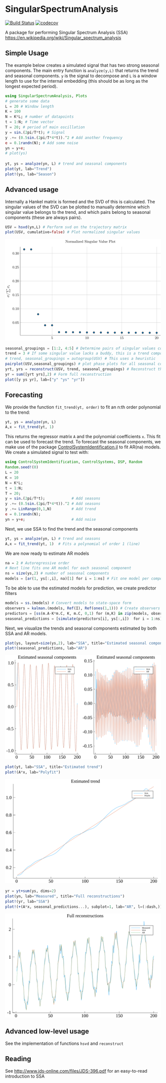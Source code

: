 # SingularSpectrumAnalysis
[![Build Status](https://travis-ci.org/baggepinnen/SingularSpectrumAnalysis.jl.svg?branch=master)](https://travis-ci.org/baggepinnen/SingularSpectrumAnalysis.jl)
[![codecov](https://codecov.io/gh/baggepinnen/SingularSpectrumAnalysis.jl/branch/master/graph/badge.svg)](https://codecov.io/gh/baggepinnen/SingularSpectrumAnalysis.jl)

A package for performing Singular Spectrum Analysis (SSA) https://en.wikipedia.org/wiki/Singular_spectrum_analysis

## Simple Usage
The example below creates a simulated signal that has two strong seasonal components. The main entry function is `analyze(y,L)` that returns the trend and seasonal components. `y` is the signal to decompose and `L` is a window length to use for the internal embedding (this should be as long as the longest expected period).
```julia
using SingularSpectrumAnalysis, Plots
# generate some data
L = 20 # Window length
K = 100
N = K*L; # number of datapoints
t = 1:N; # Time vector
T = 20; # period of main oscillation
y = sin.(2pi/T*t); # Signal
y .+= (0.5sin.(2pi/T*4*t)).^2 # Add another frequency
e = 0.1randn(N); # Add some noise
yn = y+e;
# plot(ys)

yt, ys = analyze(yn, L) # trend and seasonal components
plot(yt, lab="Trend")
plot!(ys, lab="Season")
```
## Advanced usage
Internally a Hankel matrix is formed and the SVD of this is calculated. The singular values of the SVD can be plotted to manually determine which singular value belongs to the trend, and which pairs belong to seasonal components (these are always pairs).
```julia
USV = hsvd(yn,L) # Perform svd on the trajectory matrix
plot(USV, cumulative=false) # Plot normalized singular values
```
![window](figs/sigmaplot.svg)

```julia
seasonal_groupings = [1:2, 4:5] # Determine pairs of singular values corresponding to seasonal components
trend = 3 # If some singular value lacks a buddy, this is a trend component
# trend, seasonal_groupings = autogroup(USV) # This uses a heuristic
pairplot(USV,seasonal_groupings) # plot phase plots for all seasonal components
yrt, yrs = reconstruct(USV, trend, seasonal_groupings) # Reconstruct the underlying signal without noise, based on all identified components with significant singular values
yr = sum([yrt yrs],2) # Form full reconstruction
plot([y ys yr], lab=["y" "ys" "yr"])
```

## Forecasting
We provide the function `fit_trend(yt, order)` to fit an n:th order polynomial to the trend:
```julia
yt, ys = analyze(yn, L)
A,x = fit_trend(yt, 1)
```
This returns the regressor matrix `A` and the polynomial coefficients `x`. This fit can be used to forecast the trend. To forecast the seasonal components, we make use of the package [ControlSystemIdentification.jl](https://github.com/baggepinnen/ControlSystemIdentification.jl) to fit AR(na) models. We create a simulated signal to test with:
```julia
using ControlSystemIdentification, ControlSystems, DSP, Random
Random.seed!(0)
L = 20
K = 10
N = K*L;
t = 1:N;
T = 20;
y = sin.(2pi/T*t);            # Add seasons
y .+= (0.5sin.(2pi/T*4*t)).^2 # Add seasons
y .+= LinRange(0,1,N)         # Add trend
e = 0.1randn(N);
yn = y+e;                     # Add noise
```
Next, we use SSA to find the trend and the seasonal components
```julia
yt, ys = analyze(yn, L) # trend and seasons
A,x = fit_trend(yt, 1)  # Fits a polynomial of order 1 (line)
```
We are now ready to estimate AR models
```julia
na = 2 # Autoregressive order
# Next line fits one AR model for each seasonal component
ns = size(ys,2) # number of seasonal components
models = [ar(1, ys[:,i], na)[1] for i = 1:ns] # Fit one model per component
```
To be able to use the estimated models for prediction, we create predictor filters
```julia
models = ss.(models) # Convert models to state-space form
observers = kalman.(models, Ref(I), Ref(ones(1,1))) # Create observers (Kalman filters)
predictors = [ss(m.A-K*m.C, K, m.C, 0,1) for (m,K) in zip(models, observers)] # Create predictor filters
seasonal_predictions = [simulate(predictors[i], ys[:,i])  for i = 1:ns]
```
Next, we visualize the trends and seasonal components estimated by both SSA and AR models.
```julia
plot(ys, layout=size(ys,2), lab="SSA", title="Estimated seasonal components")
plot!(seasonal_predictions, lab="AR")
```
![window](figs/season.svg)
```julia
plot(yt, lab="SSA", title="Estimated trend")
plot!(A*x, lab="Polyfit")
```
![window](figs/trend.svg)
```julia
yr = yt+sum(ys, dims=2)
plot(yn, lab="Measured", title="Full reconstructions")
plot!(yr, lab="SSA")
plot!(+(A*x, seasonal_predictions...), subplot=1, lab="AR", l=(:dash,))
```
![window](figs/reconstruction.svg)
## Advanced low-level usage
See the implementation of functions `hsvd` and `reconstruct`

## Reading
See http://www.jds-online.com/files/JDS-396.pdf for an easy-to-read introduction to SSA
